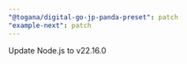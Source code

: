 ```yaml
---
"@togana/digital-go-jp-panda-preset": patch
"example-next": patch
---
```


Update Node.js to v22.16.0
